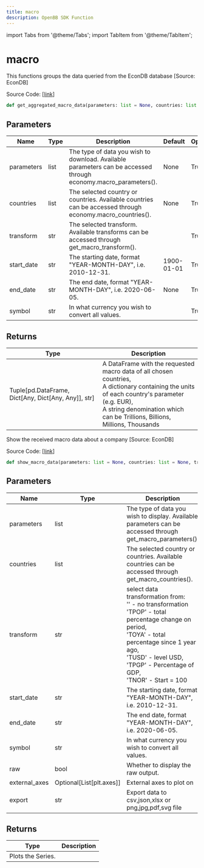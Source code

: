 ```yaml
---
title: macro
description: OpenBB SDK Function
---
```


import Tabs from '@theme/Tabs';
import TabItem from '@theme/TabItem';

# macro

<Tabs>
<TabItem value="model" label="Model" default>

This functions groups the data queried from the EconDB database [Source: EconDB]

Source Code: [[link](https://github.com/OpenBB-finance/OpenBBTerminal/tree/main/openbb_terminal/economy/econdb_model.py#L656)]

```python
def get_aggregated_macro_data(parameters: list = None, countries: list = None, transform: str = "", start_date: str = "1900-01-01", end_date: str = None, symbol: str = "") -> Tuple[pd.DataFrame, Dict[Any, Dict[Any, Any]], str]
```
## Parameters

| Name | Type | Description | Default | Optional |
| ---- | ---- | ----------- | ------- | -------- |
| parameters | list | The type of data you wish to download. Available parameters can be accessed through economy.macro_parameters(). | None | True |
| countries | list | The selected country or countries. Available countries can be accessed through economy.macro_countries(). | None | True |
| transform | str | The selected transform. Available transforms can be accessed through get_macro_transform(). |  | True |
| start_date | str | The starting date, format "YEAR-MONTH-DAY", i.e. 2010-12-31. | 1900-01-01 | True |
| end_date | str | The end date, format "YEAR-MONTH-DAY", i.e. 2020-06-05. | None | True |
| symbol | str | In what currency you wish to convert all values. |  | True |

## Returns

| Type | Description |
| ---- | ----------- |
| Tuple[pd.DataFrame, Dict[Any, Dict[Any, Any]], str] | A DataFrame with the requested macro data of all chosen countries,<br/>A dictionary containing the units of each country's parameter (e.g. EUR),<br/>A string denomination which can be Trillions, Billions, Millions, Thousands |



</TabItem>
<TabItem value="view" label="View">

Show the received macro data about a company [Source: EconDB]

Source Code: [[link](https://github.com/OpenBB-finance/OpenBBTerminal/tree/main/openbb_terminal/economy/econdb_view.py#L25)]

```python
def show_macro_data(parameters: list = None, countries: list = None, transform: str = "", start_date: str = "1900-01-01", end_date: str = None, symbol: str = "", raw: bool = False, external_axes: Optional[List[axes]] = None, export: str = "") -> None
```
## Parameters

| Name | Type | Description | Default | Optional |
| ---- | ---- | ----------- | ------- | -------- |
| parameters | list | The type of data you wish to display. Available parameters can be accessed through get_macro_parameters(). | None | True |
| countries | list | The selected country or countries. Available countries can be accessed through get_macro_countries(). | None | True |
| transform | str | select data transformation from:<br/>    '' - no transformation<br/>    'TPOP' - total percentage change on period,<br/>    'TOYA' - total percentage since 1 year ago,<br/>    'TUSD' - level USD,<br/>    'TPGP' - Percentage of GDP,<br/>    'TNOR' - Start = 100 |  | True |
| start_date | str | The starting date, format "YEAR-MONTH-DAY", i.e. 2010-12-31. | 1900-01-01 | True |
| end_date | str | The end date, format "YEAR-MONTH-DAY", i.e. 2020-06-05. | None | True |
| symbol | str | In what currency you wish to convert all values. |  | True |
| raw | bool | Whether to display the raw output. | False | True |
| external_axes | Optional[List[plt.axes]] | External axes to plot on | None | True |
| export | str | Export data to csv,json,xlsx or png,jpg,pdf,svg file |  | True |

## Returns

| Type | Description |
| ---- | ----------- |
| Plots the Series. |  |



</TabItem>
</Tabs>